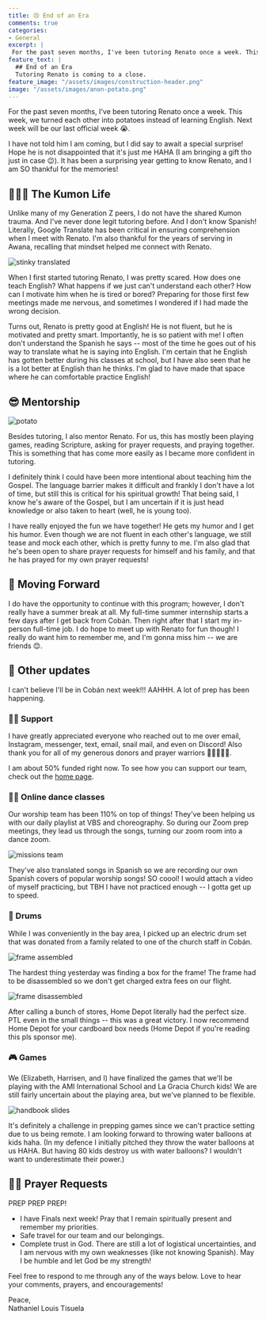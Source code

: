 ```yaml
---
title: 😢 End of an Era
comments: true
categories:
- General
excerpt: |
 For the past seven months, I've been tutoring Renato once a week. This week, we turned each other into potatoes...
feature_text: |
  ## End of an Era
  Tutoring Renato is coming to a close.
feature_image: "/assets/images/construction-header.png"
image: "/assets/images/anon-potato.png"
---
```


For the past seven months, I've been tutoring Renato once a week. This week, we turned each other into potatoes instead of learning English. Next week will be our last official week 😭. 

I have not told him I am coming, but I did say to await a special surprise! Hope he is not disappointed that it's just me HAHA (I am bringing a gift tho just in case 😉). It has been a surprising year getting to know Renato, and I am SO thankful for the memories!

## 👨🏽‍🏫 The Kumon Life

Unlike many of my Generation Z peers, I do not have the shared Kumon trauma. And I've never done legit tutoring before. And I don't know Spanish! Literally, Google Translate has been critical in ensuring comprehension when I meet with Renato. I'm also thankful for the years of serving in Awana, recalling that mindset helped me connect with Renato.

![stinky translated](/assets/images/stinky-translated.gif)

When I first started tutoring Renato, I was pretty scared. How does one teach English? What happens if we just can't understand each other? How can I motivate him when he is tired or bored? Preparing for those first few meetings made me nervous, and sometimes I wondered if I had made the wrong decision.

Turns out, Renato is pretty good at English! He is not fluent, but he is motivated and pretty smart. Importantly, he is so patient with me! I often don't understand the Spanish he says -- most of the time he goes out of his way to translate what he is saying into English. I'm certain that he English has gotten better during his classes at school, but I have also seen that he is a lot better at English than he thinks. I'm glad to have made that space where he can comfortable practice English!

## 😎 Mentorship

![potato](/assets/images/anon-potato.png)

Besides tutoring, I also mentor Renato. For us, this has mostly been playing games, reading Scripture, asking for prayer requests, and praying together. This is something that has come more easily as I became more confident in tutoring. 

I definitely think I could have been more intentional about teaching him the Gospel. The language barrier makes it difficult and frankly I don't have a lot of time, but still this is critical for his spiritual growth! That being said, I know he's aware of the Gospel, but I am uncertain if it is just head knowledge or also taken to heart (well, he is young too). 

I have really enjoyed the fun we have together! He gets my humor and I get his humor. Even though we are not fluent in each other's language, we still tease and mock each other, which is pretty funny to me. I'm also glad that he's been open to share prayer requests for himself and his family, and that he has prayed for my own prayer requests!

## 🥺 Moving Forward

I do have the opportunity to continue with this program; however, I don't really have a summer break at all. My full-time summer internship starts a few days after I get back from Cobán. Then right after that I start my in-person full-time job. I do hope to meet up with Renato for fun though! I really do want him to remember me, and I'm gonna miss him -- we are friends 😊.

## 👀 Other updates

I can't believe I'll be in Cobán next week!!! AAHHH. A lot of prep has been happening.

### 🤝🏽 Support

I have greatly appreciated everyone who reached out to me over email, Instagram, messenger, text, email, snail mail, and even on Discord! Also thank you for all of my generous donors and prayer warriors 💯💯💯💯💯.

I am about 50% funded right now. To see how you can support our team, check out the [home page](http://missions.tisuela.com/). 

### 🕺🏾 Online dance classes

Our worship team has been 110% on top of things! They've been helping us with our daily playlist at VBS and choreography. So during our Zoom prep meetings, they lead us through the songs, turning our zoom room into a dance zoom.

![missions team](/assets/images/missions-photoshopped.jpg)

They've also translated songs in Spanish so we are recording our own Spanish covers of popular worship songs! SO coool! I would attach a video of myself practicing, but TBH I have not practiced enough -- I gotta get up to speed. 

### 🥁 Drums

While I was conveniently in the bay area, I picked up an electric drum set that was donated from a family related to one of the church staff in Cobán. 

![frame assembled](/assets/images/frame-assembled.jpg)

The hardest thing yesterday was finding a box for the frame! The frame had to be disassembled so we don't get charged extra fees on our flight. 

![frame disassembled](/assets/images/frame-disassembled.jpg)

After calling a bunch of stores, Home Depot literally had the perfect size. PTL even in the small things -- this was a great victory. I now recommend Home Depot for your cardboard box needs (Home Depot if you're reading this pls sponsor me). 

### 🎮 Games

We (Elizabeth, Harrisen, and I) have finalized the games that we'll be playing with the AMI International School and La Gracia Church kids! We are still fairly uncertain about the playing area, but we've planned to be flexible. 

![handbook slides](/assets/images/games-handbook-slide.png)

It's definitely a challenge in prepping games since we can't practice setting due to us being remote. I am looking forward to throwing water balloons at kids haha. (In my defence I initially pitched they throw the water balloons at us HAHA. But having 80 kids destroy us with water balloons? I wouldn't want to underestimate their power.)

## 🙏🏽 Prayer Requests

PREP PREP PREP!  
* I have Finals next week! Pray that I remain spiritually present and remember my priorities.  
* Safe travel for our team and our belongings.  
* Complete trust in God. There are still a lot of logistical uncertainties, and I am nervous with my own weaknesses (like not knowing Spanish). May I be humble and let God be my strength!   

Feel free to respond to me through any of the ways below. Love to hear your comments, prayers, and encouragements!

Peace,  
Nathaniel Louis Tisuela